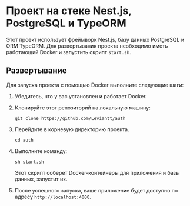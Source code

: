 # Проект на стеке Nest.js, PostgreSQL и TypeORM

Этот проект использует фреймворк Nest.js, базу данных PostgreSQL и ORM TypeORM. Для развертывания проекта необходимо иметь работающий Docker и запустить скрипт `start.sh`.

## Развертывание

Для запуска проекта с помощью Docker выполните следующие шаги:

1. Убедитесь, что у вас установлен и работает Docker.
2. Клонируйте этот репозиторий на локальную машину:

   ```shell
   git clone https://github.com/Leviantt/auth
   ```

3. Перейдите в корневую директорию проекта.
   ```shell
   cd auth
   ```

5. Выполните команду:

   ```shell
   sh start.sh
   ```

   Этот скрипт соберет Docker-контейнеры для приложения и базы данных, запустит их.

6. После успешного запуска, ваше приложение будет доступно по адресу `http://localhost:4000`.
